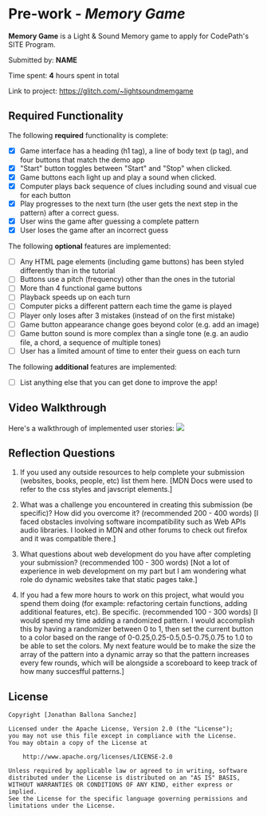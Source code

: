 # Pre-work - *Memory Game*

**Memory Game** is a Light & Sound Memory game to apply for CodePath's SITE Program. 

Submitted by: **NAME**

Time spent: **4** hours spent in total

Link to project: https://glitch.com/~lightsoundmemgame

## Required Functionality

The following **required** functionality is complete:

* [x] Game interface has a heading (h1 tag), a line of body text (p tag), and four buttons that match the demo app
* [x] "Start" button toggles between "Start" and "Stop" when clicked. 
* [x] Game buttons each light up and play a sound when clicked. 
* [x] Computer plays back sequence of clues including sound and visual cue for each button
* [x] Play progresses to the next turn (the user gets the next step in the pattern) after a correct guess. 
* [x] User wins the game after guessing a complete pattern
* [x] User loses the game after an incorrect guess

The following **optional** features are implemented:

* [ ] Any HTML page elements (including game buttons) has been styled differently than in the tutorial
* [ ] Buttons use a pitch (frequency) other than the ones in the tutorial
* [ ] More than 4 functional game buttons
* [ ] Playback speeds up on each turn
* [ ] Computer picks a different pattern each time the game is played
* [ ] Player only loses after 3 mistakes (instead of on the first mistake)
* [ ] Game button appearance change goes beyond color (e.g. add an image)
* [ ] Game button sound is more complex than a single tone (e.g. an audio file, a chord, a sequence of multiple tones)
* [ ] User has a limited amount of time to enter their guess on each turn

The following **additional** features are implemented:

- [ ] List anything else that you can get done to improve the app!

## Video Walkthrough

Here's a walkthrough of implemented user stories:
![](http://g.recordit.co/NlFY8Sf6A4.gif)


## Reflection Questions
1. If you used any outside resources to help complete your submission (websites, books, people, etc) list them here. 
[MDN Docs were used to refer to the css styles and javscript elements.]

2. What was a challenge you encountered in creating this submission (be specific)? How did you overcome it? (recommended 200 - 400 words) 
[I faced obstacles involving software incompatibility such as Web APIs audio libraries. I looked in MDN and other forums to check out firefox and it was compatible there.]

3. What questions about web development do you have after completing your submission? (recommended 100 - 300 words) 
[Not a lot of experience in web development on my part but I am wondering what role do dynamic websites take that static pages take.]

4. If you had a few more hours to work on this project, what would you spend them doing (for example: refactoring certain functions, adding additional features, etc). Be specific. (recommended 100 - 300 words) 
[I would spend my time adding a randomized pattern. I would accomplish this by having a randomizer between 0 to 1, then set the current button to a color based on the range of 0-0.25,0.25-0.5,0.5-0.75,0.75 to 1.0 to be able to set the colors. My next feature would be to make the size the array of the pattern into a dynamic array so that the pattern increases every few rounds, which will be alongside a scoreboard to keep track of how many succesfful patterns.]



## License

    Copyright [Jonathan Ballona Sanchez]

    Licensed under the Apache License, Version 2.0 (the "License");
    you may not use this file except in compliance with the License.
    You may obtain a copy of the License at

        http://www.apache.org/licenses/LICENSE-2.0

    Unless required by applicable law or agreed to in writing, software
    distributed under the License is distributed on an "AS IS" BASIS,
    WITHOUT WARRANTIES OR CONDITIONS OF ANY KIND, either express or implied.
    See the License for the specific language governing permissions and
    limitations under the License.
